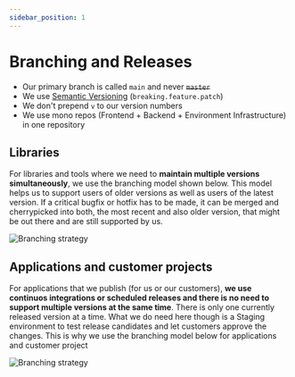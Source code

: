 ```yaml
---
sidebar_position: 1
---
```


# Branching and Releases

- Our primary branch is called `main` and never ~~`master`~~
- We use [Semantic Versioning](https://semver.org/) (`breaking.feature.patch`)
- We don't prepend `v` to our version numbers
- We use mono repos (Frontend + Backend + Environment Infrastructure) in one repository

## Libraries

For libraries and tools where we need to **maintain multiple versions simultaneously**, we use the branching model shown below. This model helps us to support users of older versions as well as users of the latest version. If a critical bugfix or hotfix has to be made, it can be merged and cherrypicked into both, the most recent and also older version, that might be out there and are still supported by us.

![Branching strategy](/img/docs-internal/conventions/branching-libs.jpg)

## Applications and customer projects

For applications that we publish (for us or our customers), **we use continuos integrations or scheduled releases and there is no need to support multiple versions at the same time**. There is only one currently released version at a time. What we do need here though is a Staging environment to test release candidates and let customers approve the changes. This is why we use the branching model below for applications and customer project

![Branching strategy](/img/docs-internal/conventions/branching-apps.jpg)
